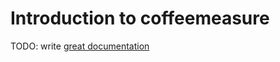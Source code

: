 # Introduction to coffeemeasure

TODO: write [great documentation](http://jacobian.org/writing/what-to-write/)
